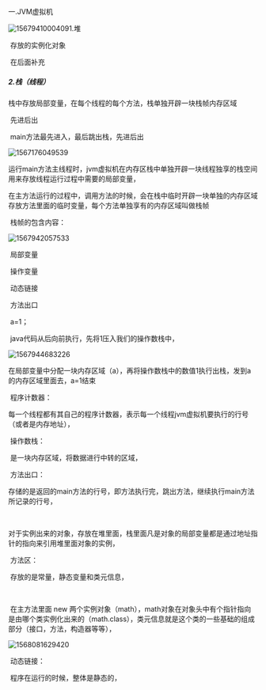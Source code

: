 一.JVM虚拟机

![1567941000409](E:\Typora笔记\Pic\1567941000409.png)1.堆

​	存放的实例化对象

​	在后面补充	

##### 2.栈（线程）

​	栈中存放局部变量，在每个线程的每个方法，栈单独开辟一块栈帧内存区域	

​	先进后出

​	main方法最先进入，最后跳出栈，先进后出

![1567176049539](E:\Typora笔记\Pic\1567176049539.png)

​	运行main方法主线程时，jvm虚拟机在内存区栈中单独开辟一块线程独享的栈空间用来存放线程运行过程中需要的局部变量，

​	在主方法运行的过程中，调用方法的时候，会在栈中临时开辟一块单独的内存区域存放方法里面的临时变量，每个方法单独享有的内存区域叫做栈帧

​	栈帧的包含内容：

![1567942057533](E:\Typora笔记\Pic\1567942057533.png)

​		局部变量

​		操作变量

​		动态链接

​		方法出口

​	a=1；

​	java代码从后向前执行，先将1压入我们的操作数栈中，

![1567944683226](E:\Typora笔记\Pic\1567944683226.png)

​		在局部变量中分配一块内存区域（a），再将操作数栈中的数值1执行出栈，发到a的内存区域里面去，a=1结束





​	程序计数器：

​		每一个线程都有其自己的程序计数器，表示每一个线程jvm虚拟机要执行的行号（或者是内存地址），

​	操作数栈：

​		是一块内存区域，将数据进行中转的区域，

​	方法出口：

​		存储的是返回的main方法的行号，即方法执行完，跳出方法，继续执行main方法所记录的行号，

​		

​		对于实例出来的对象，存放在堆里面，栈里面凡是对象的局部变量都是通过地址指针的指向来引用堆里面对象的实例，





​	方法区：

​		存放的是常量，静态变量和类元信息，

​		

​		在主方法里面  new  两个实例对象（math），math对象在对象头中有个指针指向是由哪个类实例化出来的（math.class），类元信息就是这个类的一些基础的组成部分（接口，方法，构造器等等），

![1568081629420](E:\Typora笔记\Pic\1568081629420.png)

​	动态链接：

​		程序在运行的时候，整体是静态的，

​		